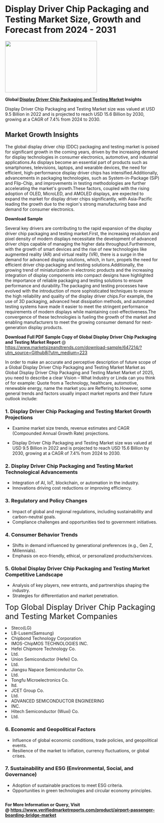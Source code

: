 <H1>Display Driver Chip Packaging and Testing Market Size, Growth and Forecast from 2024 - 2031</H1><img class="aligncenter size-medium wp-image-584254" src="https://thirdeyenews.in/wp-content/uploads/2024/09/Global-Market-Research-300x168.jpeg" alt="" width="300" height="168" /><p><strong>Global&nbsp;<a href="https://www.marketsizeandtrends.com/download-sample/647214/?utm_source=Github8j?utm_medium=223">Display Driver Chip Packaging and Testing Market</a> Insights</strong></p><p>Display Driver Chip Packaging and Testing Market size was valued at USD 9.5 Billion in 2022 and is projected to reach USD 15.6 Billion by 2030, growing at a CAGR of 7.4% from 2024 to 2030.</p><p><h2>Market Growth Insights</h2> <p>The global display driver chip (DDC) packaging and testing market is poised for significant growth in the coming years, driven by the increasing demand for display technologies in consumer electronics, automotive, and industrial applications.As displays become an essential part of products such as smartphones, televisions, laptops, and wearable devices, the need for efficient, high-performance display driver chips has intensified.Additionally, advancements in packaging technologies, such as System-in-Package (SiP) and Flip-Chip, and improvements in testing methodologies are further accelerating the market's growth.These factors, coupled with the rising adoption of OLED, MicroLED, and AMOLED displays, are expected to expand the market for display driver chips significantly, with Asia-Pacific leading the growth due to the region's strong manufacturing base and demand for consumer electronics.</p> <p><strong>Download Sample</strong></p> <p>Several key drivers are contributing to the rapid expansion of the display driver chip packaging and testing market.First, the increasing resolution and pixel density of modern displays necessitate the development of advanced driver chips capable of managing the higher data throughput.Furthermore, with the growth of smart devices and the rise of new technologies like augmented reality (AR) and virtual reality (VR), there is a surge in the demand for advanced display solutions, which, in turn, propels the need for efficient driver chip packaging and testing solutions.Additionally, the growing trend of miniaturization in electronic products and the increasing integration of display components into compact designs have highlighted the importance of reliable packaging and testing solutions to ensure performance and durability.The packaging and testing processes have evolved with the introduction of more sophisticated techniques to ensure the high reliability and quality of the display driver chips.For example, the use of 3D packaging, advanced heat dissipation methods, and automated testing systems have made it easier to meet the stringent performance requirements of modern displays while maintaining cost-effectiveness.The convergence of these technologies is fueling the growth of the market and enabling manufacturers to meet the growing consumer demand for next-generation display products.</p> <p><span class=""><strong>Download Full PDF Sample Copy of Global Display Driver Chip Packaging and Testing Market Report</strong> @ <a href="https://www.marketsizeandtrends.com/download-sample/647214/?utm_source=Github8j?utm_medium=223" target="_blank">https://www.marketsizeandtrends.com/download-sample/647214/?utm_source=Github8j?utm_medium=223</a></span></p><p>In order to make an accurate and perceptive description of future scope of a Global&nbsp;Display Driver Chip Packaging and Testing Market Market as Global&nbsp;Display Driver Chip Packaging and Testing Market Market of 2025, you need to describe a clear Vision &ndash; What Industry or Linda can you think of for example: Quote from a Technology, healthcare, automotive, renewable energy, name the market you are Reffering to.However, some general trends and factors usually impact market reports and their future outlook include:</p><h3>1.&nbsp;<strong>Display Driver Chip Packaging and Testing Market Growth Projections</strong></h3><ul><li>Examine market size trends, revenue estimates and CAGR (Compounded Annual Growth Rate) projections.</li><li><p>Display Driver Chip Packaging and Testing Market size was valued at USD 9.5 Billion in 2022 and is projected to reach USD 15.6 Billion by 2030, growing at a CAGR of 7.4% from 2024 to 2030.</p></li></ul><h3>2.&nbsp;<strong>Display Driver Chip Packaging and Testing Market Technological Advancements</strong></h3><ul><li>Integration of AI, IoT, blockchain, or automation in the industry.</li><li>Innovations driving cost reductions or improving efficiency.</li></ul><h3>3.&nbsp;<strong>Regulatory and Policy Changes</strong></h3><ul><li>Impact of global and regional regulations, including sustainability and carbon-neutral goals.</li><li>Compliance challenges and opportunities tied to government initiatives.</li></ul><h3>4.&nbsp;<strong>Consumer Behavior Trends</strong></h3><ul><li>Shifts in demand influenced by generational preferences (e.g., Gen Z, Millennials).</li><li>Emphasis on eco-friendly, ethical, or personalized products/services.</li></ul><h3>5.&nbsp;<strong>Global Display Driver Chip Packaging and Testing Market Competitive Landscape</strong></h3><ul><li>Analysis of key players, new entrants, and partnerships shaping the industry.</li><li>Strategies for differentiation and market penetration.</li></ul><p data-pm-slice="1 1 []"><span style="color: inherit; font-family: inherit; font-size: 25px;">Top Global Display Driver Chip Packaging and Testing Market Companies</span></p><div class="" data-test-id=""><p><li>Steco(LG)</li><li> LB-Lusem(Samsung)</li><li> Chipbond Technology Corporation</li><li> IMOS-ChipMOS TECHNOLOGIES INC.</li><li> Hefei Chipmore Technology Co.</li><li>Ltd.</li><li> Union Semiconductor (Hefei) Co.</li><li> Ltd.</li><li> Jiangsu Napace Semiconductor Co.</li><li> Ltd.</li><li> Tongfu Microelectronics Co.</li><li>ltd.</li><li> JCET Group Co.</li><li>Ltd.</li><li> ADVANCED SEMICONDUCTOR ENGINEERING</li><li> INC.</li><li> Hitech Semiconductor (Wuxi) Co.</li><li> Ltd.</li></p></div><h3>6.&nbsp;<strong>Economic and Geopolitical Factors</strong></h3><ul><li>Influence of global economic conditions, trade policies, and geopolitical events.</li><li>Resilience of the market to inflation, currency fluctuations, or global crises.</li></ul><h3>7.&nbsp;<strong>Sustainability and ESG (Environmental, Social, and Governance)</strong></h3><ul><li>Adoption of sustainable practices to meet ESG criteria.</li><li>Opportunities in green technologies and circular economy principles.</li></ul><h2><strong style="font-size: 14px;">For More Information or Query, Visit @&nbsp;</strong><a style="background-color: #ffffff; font-size: 14px;" href="https://www.marketsizeandtrends.com/report/display-driver-chip-packaging-and-testing-market/" target="_blank">https://www.verifiedmarketreports.com/product/airport-passenger-boarding-bridge-market</a></h2>